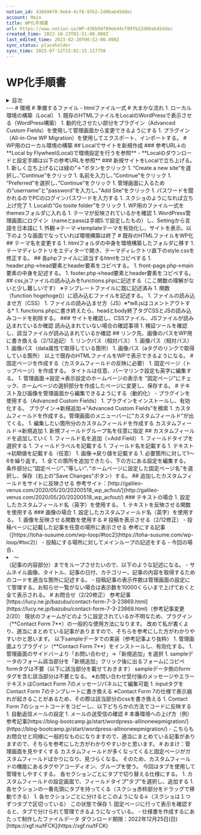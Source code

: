 ```yaml
---
notion_id: 436b94f8-9eb4-4cf8-9fb2-2d06ab45ddec
account: Main
title: WP化手順書
url: https://www.notion.so/WP-436b94f89eb44cf89fb22d06ab45ddec
created_time: 2022-10-23T01:51:00.000Z
last_edited_time: 2023-02-20T00:52:00.000Z
sync_status: placeholder
sync_time: 2025-07-12T15:01:15.117758
---
```

# WP化手順書

<details>
<summary>目次</summary>
</details>
---
# 環境
# 準備するファイル
- htmlファイル一式
# 大まかな流れ
1. ローカル環境の構築（Local）
1. 既存のHTMLファイルをLocalのWordPressで表示させる（WordPress構築）
1. 動的化させたい部分をプラグイン（Advanced Custom Fields）を使用して管理画面から変更できるようにする
1. プラグイン（All-in-One WP Migration）を使用してエクスポート、インポートする。
# WP用のローカル環境の構築
  ## Localでサイトを新規作成
  ### 参考URL↓の**Local by Flywheel(Local)で環境設定を行うを参照**
  - **Localのダウンロードと設定手順は以下の参考URLを参照**
  ### 新規サイトをLocalで立ち上げる。
  1. 新しく立ち上げるには緑の”＋”ボタンをクリック
  1. “Create a new site”を選択し、”Continue”をクリック
  1. 名前を入力し、”Continue”をクリック
  1. ”Preferred”を選択し、”Continue”をクリック
  1. 管理画面に入るための”username”と”password”を入力し、”Add Site”をクリック
  1. パスワードを聞かれるのでPCのログインパスワードを入力する
  1. スクショのようになれば立ち上げ完了
  1. Localの”Go tosite folder”をクリック
  1. WP用のファイル一式をthemesフォルダに入れる
  1. テーマが反映されているかを確認
  1. WordPress管理画面にログイン（nameとpassは手順5.で設定したもの）し、Settingから言語を日本語に
  1. 外観→テーマ→templateテーマを有効化し、サイトを表示。以下のような画面でなっていれば環境構築は終了
# 既存のHTMLファイルをWP化
  ## テーマ名を変更する
  1. htmlフォルダの中身を環境構築したフォルダに移す
  1. テーマディレクトリをエディターで開き、テーマディレクトリ直下のstyle.cssを修正する。
  ## 各phpファイルに該当するhtmlをコピペする
  1. header.php→head要素とheader要素をコピペする。
  1. front-page.php→main要素の中身を記述する。
  1. footer.php→head要素とheader要素をコピペする。
  ## css,jsファイルの読み込みをfunctions.phpに記述する（ここ関数の理解がないと少し難しいです）
  ※テンプレートファイルに既に記述済み
  1. 関数（function hogehoge()）に読み込むファイルを記述する。
  1. ファイルの読み込ませ方（CSS）
  1. ファイルの読み込ませ方（JS）※*ie8.jsはコメントアウトする*
  1. functions.phpに書き終えたら、headとbody終了タグCSSとJSの読み込みコードを削除する。
  ### サイトを確認し、CSSファイル、JSファイルが読み込まれているか確認
  読み込まれていない場合の確認事項
  1. 検証ツールを確認し、該当ファイルが読み込まれているか確認
  ## リンク先、画像のパスをWP用に書き換える（2/12追記）
  1. リンクパス（相対パス）
  1. 画像パス（相対パス）
  1. 画像パス（data属性で取得している箇所）
  1. 画像パス（aタグのリンクで取得している箇所）
  以上で既存のHTMLファイルをWPで表示できるようになる。
# 固定ページを作成する（カスタムフィールドの反映に必要）
  1. 固定ページ（トップページ）を作成する。
タイトルは任意、パーマリンク設定も英字に編集する。
  1. 管理画面→設定→表示設定のホームページの表示を
”固定ページ”にチェック、ホームページの選択部分を作成したページに変更し、保存する。
# テキスト及び画像を管理画面から編集できるようにする（動的化）
  - プラグインを使用する（Advanced Custom Fields）
  1. プラグインをインストールし、有効化する。
プラグイン→新規追加→”Advanced Custom Fields”を検索
  1. カスタムフィールドを作成する。管理画面のメニューバーに”カスタムフィールド”が出てくる。
  1. 編集したい箇所分のカスタムフィールドを作成する
カスタムフィールド→新規追加
  1. 新規フィールドグループ名を任意に指定
  ## カスタムフィールドを追加していく
  1. フィールド名を追加（+Add Field）
  1. フィールドタイプを選択する
  1. フィールドラベルを記載する
  1. フィールド名を記載する
  1. テキスト→初期値を記載する（任意）
  1. 画像→戻り値を記載する
  1. 必要箇所に対して1〜6を繰り返す。
  1. 全ての箇所を追加できたら、下の方にある設定を編集する。
条件部分に”固定ページ”、”等しい”、”ホームページに設定した固定ページ名”を選択し、保存（右上の”Save Changes”ボタン）する。
  ## 追加したカスタムフィールドをサイトに反映させる
  参考サイト：[http://galileo-venus.com/2020/05/20/20200518_wp_acfout/](http://galileo-venus.com/2020/05/20/20200518_wp_acfout/)
  ### テキストの場合
  1. 設定したカスタムフィールド名（英字）を使用する。
  1. テキストを反映させる関数を使用する
  ### 画像の場合
  1. 設定したカスタムフィールド名（英字）を使用する。
  1. 画像を反映させる関数を使用する
# 投稿を表示させる（2/12修正）
  - 投稿ページに記載した記事を任意の場所に表示させる
参考にする記事（[https://toha-susume.com/wp-loop/#toc2](https://toha-susume.com/wp-loop/#toc2)）
  - 投稿にする場所に対してメインループの記述をする
  - 今回の場合、<li>〜</li>（記事の内容部分）までをループさせたいので、以下のような記述になる。
  - サムネイル画像、タイトル、記事の日付、カテゴリー、記事の内容を取得するためのコードを適当な箇所に記述する。
  - 投稿記事の表示件数は管理画面の設定にて管理する。お知らせ一覧がない場合は表示数を10000くらいまで上げておくと全て表示される。
# お問合せ（2/20修正）
  参考記事[https://lucy.ne.jp/bazubu/contact-form-7-3-23869.html](https://lucy.ne.jp/bazubu/contact-form-7-3-23869.html)（参考記事変更2/20）
  現状のフォームがどのように設定されているか不明なため、プラグイン（**Contact Form 7**）の一般的な使用方法になります。
  改めて私が書くより、適当にまとめている記事がありますので、そちらを参考にした方がわかりやすいかと思います。
  以下sampleデータでの実装（参考記事より抜粋）
  1. 管理画面よりプラグイン（**Contact Form 7**）をインストールし、有効化する。
  1. 管理画面のサイドバーより「お問い合わせ」→「新規追加」を選択
  1. sampleデータのフォーム該当部分を「新規追加」クリック後に出るフォームにコピペ
formタグは不要（以下に該当部分を載せておきます）
sampleデータ側のformタグを含む該当部分は不要となる。
※お問い合わせ受付後のメッセージやエラーテキストはContact Form 7のメッセージパネルにて編集可能
  1. inputタグをContact Form 7のテンプレートに書き換える
※Contact Form 7の仕様で表示崩れが起きることがあるため、その際は該当部分のcssを書き換える
  1. Contact Form 7のショートコードをコピーし、以下どちらかの方法でコードに反映する
  1. 自動返信メールの設定
  1. メールの送受信の確認
# 本番環境への上げ方（例）
  参考記事[https://blog-bootcamp.jp/start/wordpress-allinonewpmigration/](https://blog-bootcamp.jp/start/wordpress-allinonewpmigration/)
  - こちらもお問合せと同様に一般的なものになりますので、適当にまとめている記事がありますので、そちらを参考にした方がわかりやすいかと思います。
# おまけ：管理画面を見やすくする
  カスタムフィールドが多くなってくると固定ページがガスタムフィールドばかりになり、見づらくなる。
  そのため、カスタムフィールドの機能にあるタグやアコーディオン、グループを使う。
  今回はタブを使用して管理をしやすくする。
  各セクションごとにタブで切り替える仕様にする。
  1. カスタムフィールドの設定画面で、フィールドタイプ”タブ”を選択し、追加する
  1. 各セクションの一番先頭にタブを持ってくる（スクショ赤枠部分をドラッグで移動できる）
  1. 各セクションごとに分けるとこのようになる↓（スクショは１つずつタブで区切っている）
この状態で保存
  1. 固定ページに行って表示を確認すると、タブで分けられて管理できるようになっている。
- 仕様書を作成するにあたって制作したファイルデータ
ダウンロード期限：2022年12月25日(日)
  [https://xgf.nu/tFCK](https://xgf.nu/tFCK)